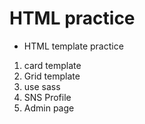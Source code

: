 # HTML practice

* HTML template practice

1. card template
2. Grid template
3. use sass
4. SNS Profile
5. Admin page